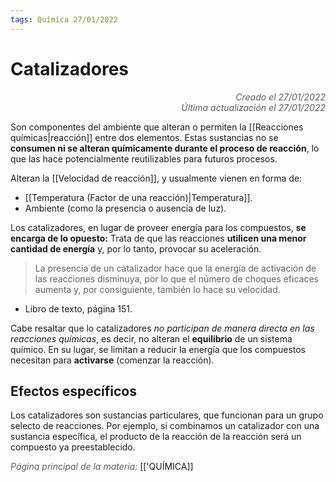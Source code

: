 ```yaml
---
tags: Química 27/01/2022
---
```


# Catalizadores
<div style="text-align: right; opacity: 0.7; font-style: italic;">Creado el 27/01/2022</div>
<div style="text-align: right; opacity: 0.7; font-style: italic;">Última actualización el 27/01/2022</div>

Son componentes del ambiente que alteran o permiten la [[Reacciones químicas|reacción]] entre dos elementos. Estas sustancias no se **consumen ni se alteran químicamente durante el proceso de reacción**, lo que las hace potencialmente reutilizables para futuros procesos.

Alteran la [[Velocidad de reacción]], y usualmente vienen en forma de:

- [[Temperatura (Factor de una reacción)|Temperatura]].
- Ambiente (como la presencia o ausencia de luz).

Los catalizadores, en lugar de proveer energía para los compuestos, **se encarga de lo opuesto:** Trata de que las reacciones **utilicen una menor cantidad de energía** y, por lo tanto, provocar su aceleración.

> La presencia de un catalizador hace que la energía de activación de las reacciones disminuya, por lo que el número de choques eficaces aumenta y, por consiguiente, también lo hace su velocidad.
- Libro de texto, página 151.

Cabe resaltar que lo catalizadores *no participan de manera directa en las reacciones químicas*, es decir, no alteran el **equilibrio** de un sistema químico. En su lugar, se limitan a reducir la energía que los compuestos necesitan para **activarse** (comenzar la reacción).

## Efectos específicos

Los catalizadores son sustancias particulares, que funcionan para un grupo selecto de reacciones.
Por ejemplo, si combinamos un catalizador con una sustancia específica, el producto de la reacción de la reacción será un compuesto ya preestablecido.

<span style="opacity: 0.7; font-style: italic;">Página principal de la materia:</span> [['QUÍMICA]]